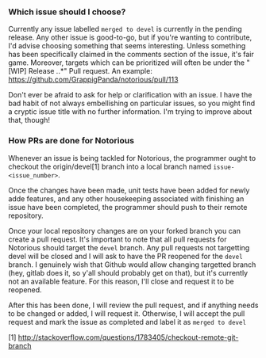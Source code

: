 ### Which issue should I choose?

Currently any issue labelled `merged to devel` is currently in the pending release.
Any other issue is good-to-go, but if you're wanting to contribute, I'd advise choosing 
something that seems interesting. Unless something has been specifically claimed in
the comments section of the issue, it's fair game. Moreover, targets which can be 
prioritized will often be under the "[WIP] Release *.*.*" Pull request. An example:
https://github.com/GrappigPanda/notorious/pull/113


Don't ever be afraid to ask for help or clarification with an issue. I have the bad
habit of not always embellishing on particular issues, so you might find a cryptic
issue title with no further information. I'm trying to improve about that, though!


### How PRs are done for Notorious

Whenever an issue is being tackled for Notorious, the programmer ought to
checkout the origin/devel[1] branch into a local branch named `issue-<issue_number>`.


Once the changes have been made, unit tests have been added for newly adde features,
and any other housekeeping associated with finishing an issue have been completed,
the programmer should push to their remote repository.


Once your local repository changes are on your forked branch you can create a pull request.
It's important to note that all pull requests for Notorious should target the `devel` branch.
Any pull requests not targetting devel will be closed and I will ask to have the PR 
reopened for the `devel` branch. I genuinely wish that Github would allow changing 
targetted branch (hey, gitlab does it, so y'all should probably get on that), but it's
currently not an available feature. For this reason, I'll close and request it to be reopened.


After this has been done, I will review the pull request, and if anything needs to be 
changed or added, I will request it. Otherwise, I will accept the pull request and mark
the issue as completed and label it as `merged to devel`


[1] http://stackoverflow.com/questions/1783405/checkout-remote-git-branch
